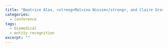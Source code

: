 ```yaml
---
title: "Beatrice Alex, <strong>Malvina Nissim</strong>, and Claire Grover. The Impact of Annotation on the Performance of Protein Tagging in Biomedical Text. In <em>Proceedings of the Fifth Language Resources and Evaluation Conference (LREC2006)</em>, pages 595–600, Genova, Italy, 2006."
categories: 
  - conference
tags:
  - biomedical
  - entity recognition
excerpt: ""
---
```

